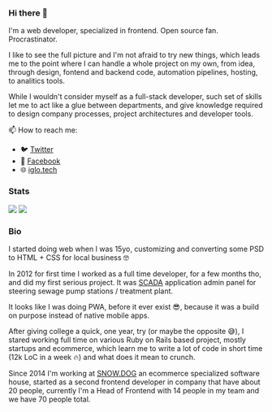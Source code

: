 ### Hi there 👋

I'm a web developer, specialized in frontend. Open source fan. Procrastinator.

I like to see the full picture and I'm not afraid to try new things, which leads me to the point where I can handle a whole project on my own, from idea, through  design, fontend and backend code, automation pipelines, hosting, to analitics tools.

While I wouldn't consider myself as a full-stack developer, such set of skills let me to act like a glue between departments, and give knowledge required to design company processes, project architectures and developer tools.

📫 How to reach me:
- 🐦  [Twitter](https://twitter.com/igloczek)
- 📘  [Facebook](https://www.facebook.com/iglodottech)
- 🌐  [iglo.tech](iglo.tech)

### Stats
![](https://github-readme-stats.vercel.app/api?username=igloczek&hide=stars&show_icons=true&include_all_commits=true&theme=shades-of-purple)
![](https://github-readme-stats.vercel.app/api/wakatime?username=igloczek&layout=compact&theme=shades-of-purple)

### Bio
I started doing web when I was 15yo, customizing and converting some PSD to HTML + CSS for local business 🤓

In 2012 for first time I worked as a full time developer, for a few months tho, and did my first serious project. It was [SCADA](https://en.wikipedia.org/wiki/SCADA) application admin panel for steering sewage pump stations / treatment plant. 

It looks like I was doing PWA, before it ever exist 😎, because it was a build on purpose instead of native mobile apps.

After giving college a quick, one year, try (or maybe the opposite 😅), I stared working full time on various Ruby on Rails based project, mostly startups and ecommerce, which learn me to write a lot of code in short time (12k LoC in a week 🔥) and what does it mean to crunch.

Since 2014 I'm working at [SNOW.DOG](https://snow.dog) an ecommerce specialized software house, started as a second frontend developer in company that have about 20 people, currently I'm a Head of Frontend with 14 people in my team and we have 70 people total.
